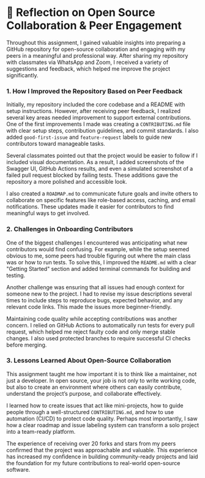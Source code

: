 # 🤝 Reflection on Open Source Collaboration & Peer Engagement

Throughout this assignment, I gained valuable insights into preparing a GitHub repository for open-source collaboration and engaging with my peers in a meaningful and professional way. After sharing my repository with classmates via WhatsApp and Zoom, I received a variety of suggestions and feedback, which helped me improve the project significantly.

### 1. How I Improved the Repository Based on Peer Feedback

Initially, my repository included the core codebase and a README with setup instructions. However, after receiving peer feedback, I realized several key areas needed improvement to support external contributions. One of the first improvements I made was creating a `CONTRIBUTING.md` file with clear setup steps, contribution guidelines, and commit standards. I also added `good-first-issue` and `feature-request` labels to guide new contributors toward manageable tasks.

Several classmates pointed out that the project would be easier to follow if I included visual documentation. As a result, I added screenshots of the Swagger UI, GitHub Actions results, and even a simulated screenshot of a failed pull request blocked by failing tests. These additions gave the repository a more polished and accessible look.

I also created a `ROADMAP.md` to communicate future goals and invite others to collaborate on specific features like role-based access, caching, and email notifications. These updates made it easier for contributors to find meaningful ways to get involved.

### 2. Challenges in Onboarding Contributors

One of the biggest challenges I encountered was anticipating what new contributors would find confusing. For example, while the setup seemed obvious to me, some peers had trouble figuring out where the main class was or how to run tests. To solve this, I improved the `README.md` with a clear "Getting Started" section and added terminal commands for building and testing.

Another challenge was ensuring that all issues had enough context for someone new to the project. I had to revise my issue descriptions several times to include steps to reproduce bugs, expected behavior, and any relevant code links. This made the issues more beginner-friendly.

Maintaining code quality while accepting contributions was another concern. I relied on GitHub Actions to automatically run tests for every pull request, which helped me reject faulty code and only merge stable changes. I also used protected branches to require successful CI checks before merging.

### 3. Lessons Learned About Open-Source Collaboration

This assignment taught me how important it is to think like a maintainer, not just a developer. In open source, your job is not only to write working code, but also to create an environment where others can easily contribute, understand the project’s purpose, and collaborate effectively.

I learned how to create issues that act like mini-projects, how to guide people through a well-structured `CONTRIBUTING.md`, and how to use automation (CI/CD) to protect code quality. Perhaps most importantly, I saw how a clear roadmap and issue labeling system can transform a solo project into a team-ready platform.

The experience of receiving over 20 forks and stars from my peers confirmed that the project was approachable and valuable. This experience has increased my confidence in building community-ready projects and laid the foundation for my future contributions to real-world open-source software.

